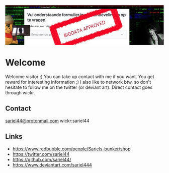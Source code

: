 <img src="0.jpg" style="display: block; align:left" />

# Welcome

Welcome visitor :) You can take up contact with me if you want. You get reward for interesting information ;)
I also like to network btw, so don't hesitate to follow me on the twitter (or deviant art). Direct contact goes through wickr.

## Contact

sariel44@protonmail.com
wickr:sariel44

## Links

* https://www.redbubble.com/people/Sariels-bunker/shop
* https://twitter.com/sariel44
* https://github.com/sariel44/
* https://www.deviantart.com/sariel444
